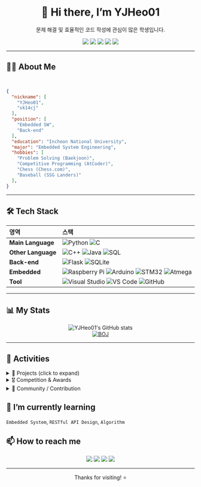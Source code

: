<!-- 프로필 헤더 -->
<div align="center">

# 👋 Hi there, I’m **YJHeo01**  
문제 해결 및 효율적인 코드 작성에 관심이 많은 학생입니다.

<!-- 소셜 배지 -->
<p align="center">
  <a href="https://github.com/YJHeo01"><img src="https://img.shields.io/github/followers/YJHeo01?label=Follow&style=social"></a>
  <a href="https://www.linkedin.com/in/yjheo01/"><img src="https://img.shields.io/badge/LinkedIn-0077B5?logo=linkedin&logoColor=white"></a>
  <a href="https://blog.naver.com/thinking_diary"><img src="https://img.shields.io/badge/Blog-20C997?logo=naver&logoColor=white"></a>
  <a href="mailto:sk14cj@inu.ac.kr"><img src="https://img.shields.io/badge/Email-D14836?logo=gmail&logoColor=white"></a>
  <a href="https://www.chess.com/member/sk14cj"><img src="https://img.shields.io/badge/Chess.com-Play-green?style=flat&logo=Chess.com&logoColor=white"></a>

</p>
</div>

---

## 🧑‍💻 About Me

<img src="https://hits.seeyoufarm.com/api/count/incr/badge.svg?url=https%3A%2F%2Fgithub.com%2Fblurfx&count_bg=%2379C83D&title_bg=%23555555&icon=&icon_color=%23E7E7E7&title=hits&edge_flat=false" width="0" height="0" />

```json

{
  "nickname": [
    "YJHeo01",
    "sk14cj"
  ],
  "position": [
    "Embedded SW",
    "Back-end"
  ],
  "education": "Incheon National University",
  "major": "Embedded System Engineering",
  "hobbies": [
    "Problem Solving (Baekjoon)",
    "Competitive Programming (AtCoder)",
    "Chess (Chess.com)",
    "Baseball (SSG Landers)"
  ],
}
```
---

## 🛠️ Tech Stack

| 영역 | 스택 |
| :--- | :--- |
| **Main Language** | ![Python](https://img.shields.io/badge/Python-3776AB?style=for-the-badge&logo=python&logoColor=white) ![C](https://img.shields.io/badge/C-A8B9CC?style=for-the-badge&logo=c&logoColor=white) |
| **Other Language** | ![C++](https://img.shields.io/badge/C++-00599C?style=for-the-badge&logo=c%2B%2B&logoColor=white) ![Java](https://img.shields.io/badge/Java-007396?style=for-the-badge&logo=OpenJDK&logoColor=white) ![SQL](https://img.shields.io/badge/SQL-4479A1?style=for-the-badge&logo=sqlite&logoColor=white) |
| **Back-end** | ![Flask](https://img.shields.io/badge/Flask-000000?style=for-the-badge&logo=flask&logoColor=white) ![SQLite](https://img.shields.io/badge/SQLite-003B57?style=for-the-badge&logo=sqlite&logoColor=white) |
| **Embedded** | ![Raspberry Pi](https://img.shields.io/badge/Raspberry_Pi-C51A4A?style=for-the-badge&logo=raspberrypi&logoColor=white) ![Arduino](https://img.shields.io/badge/Arduino-00979D?style=for-the-badge&logo=arduino&logoColor=white) ![STM32](https://img.shields.io/badge/STM32-03234B?style=for-the-badge&logo=STMicroelectronics&logoColor=white) ![Atmega](https://img.shields.io/badge/Atmega-000000?style=for-the-badge&logoColor=white) |
| **Tool** | ![Visual Studio](https://img.shields.io/badge/VisualStudio-5C2D91?style=for-the-badge&logo=visualstudio&logoColor=white) ![VS Code](https://img.shields.io/badge/VSCode-007ACC?style=for-the-badge&logo=visualstudiocode&logoColor=white) ![GitHub](https://img.shields.io/badge/GitHub-181717?style=for-the-badge&logo=github&logoColor=white) |

---

## 📊 My Stats
<div align="center">

![YJHeo01's GitHub stats](https://github-readme-stats.vercel.app/api?username=YJHeo01&show_icons=true&theme=dracula)
<br>
[![BOJ](https://bojstat.vulcan.site/v2/ko/sk14cj)](https://github.com/YJHeo01/BOJ_STAT)

</div>

---

## 🏅 Activities
<details>
  <summary>📂 Projects (click to expand)</summary>

| 기간 | 프로젝트 | 설명 | 링크 |
| :--: | :------ | :-- | :-- |
| 2025- | **BOJ_STAT** | Baekjoon·Solved.ac 통계 SVG 뱃지 생성 API (github 10+star, Python, Flask, SQL) | [Repo](https://github.com/YJHeo01/BOJ_STAT) |
| 2022 | **스마트 홈 서비스** | 라즈베리파이, 아두이노 등을 활용하여 만든 스마트 홈 서비스 미니 조별 프로젝트 | (예정) |
| 2022 | **신호등 시스템** | STM32 마이크로 컨트롤러를 사용하여 신호등 시스템을 구현한 미니 개인 프로젝트, (C, ST-LINK) | (예정) |
| 2021 | **슈팅 게임** | 수업에서 배운 객체지향 프로그래밍을 적용해본 게임 (C++, SFML) | (예정) |

</details>

<details>
  <summary>🎖️ Competition & Awards</summary>

| 연도 | 대회 · 주최 | 역할/성과 | 비고 |
| :--: | :--------- | :------- | :--- |
| 2025- | **2025 프로그래머스 코드챌린지** | 2차 예선 84등 | [링크](https://career.programmers.co.kr/competitions/4079) |
| 2024 | **백준 연간 랭킹** | 132등 | [링크](https://www.acmicpc.net/ranklist/year/2024/2) |
| 2024 | **INU 코드 페스티벌 2024** | 운영진, 출제진/공로상 | [대회](https://www.acmicpc.net/contest/view/1362) [Repo](https://github.com/YJHeo01/INU_Code_Festival) |
| 2024- | **AtCoder Algorithm Contest** | 5 Kyu, Max Rating : 1032 | [링크](https://atcoder.jp/users/sk14cj) |
| 2024 | **Korea Univ. MatKor Cup 5th** | 특별상(32등) | [스코어보드](https://www.acmicpc.net/contest/board/1324) |

</details>

<details>
  <summary>🤝 Community / Contribution</summary>

| 연도 | 활동 | 설명 | 링크 |
| :--: | :--- | :-- | :-- |
| 2024~ | **BBConf** | 컨퍼런스 |[링크](https://github.com/bbconfhq)|
| 2024~ | **INU PS** | 백준 그룹 |[링크](https://www.acmicpc.net/group/3647)|

</details>

## 🌱 I’m currently learning
`Embedded System`, `RESTful API Design`, `Algorithm`

## 📫 How to reach me
<!-- 소셜 배지 -->
<p align="center">
  <a href="https://github.com/YJHeo01"><img src="https://img.shields.io/github/followers/YJHeo01?label=Follow&style=social"></a>
  <a href="https://www.linkedin.com/in/yjheo01/"><img src="https://img.shields.io/badge/LinkedIn-0077B5?logo=linkedin&logoColor=white"></a>
  <a href="https://blog.naver.com/thinking_diary"><img src="https://img.shields.io/badge/Blog-20C997?logo=naver&logoColor=white"></a>
  <a href="mailto:sk14cj@inu.ac.kr"><img src="https://img.shields.io/badge/Email-D14836?logo=gmail&logoColor=white"></a>
</p>

---

<p align="center">
  Thanks for visiting! ⭐️
</p>
